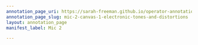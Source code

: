 ```yaml
---
annotation_page_uri: https://sarah-freeman.github.io/operator-annotations/annotations/mic-2-canvas-1-electronic-tones-and-distortions.json
annotation_page_slug: mic-2-canvas-1-electronic-tones-and-distortions
layout: annotation_page
manifest_label: Mic 2

---
```


